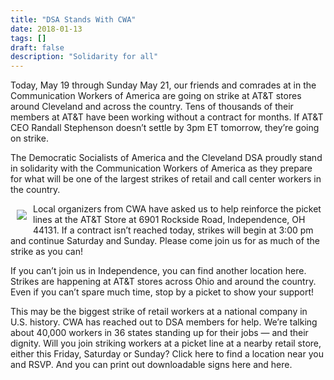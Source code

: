 ```yaml
---
title: "DSA Stands With CWA"
date: 2018-01-13
tags: []
draft: false
description: "Solidarity for all"
---
```


Today, May 19 through Sunday May 21, our friends and comrades at in the Communication Workers of America are going on strike at AT&T stores around Cleveland and across the country. Tens of thousands of their members at AT&T have been working without a contract for months. If AT&T CEO Randall Stephenson doesn’t settle by 3pm ET tomorrow, they’re going on strike.

The Democratic Socialists of America and the Cleveland DSA proudly stand in solidarity with the Communication Workers of America as they prepare for what will be one of the largest strikes of retail and call center workers in the country.

<img style="float:left; padding:10px" src="/img/dsa.jpg"> Local organizers from CWA have asked us to help reinforce the picket lines at the AT&T Store at 6901 Rockside Road, Independence, OH 44131. If a contract isn’t reached today, strikes will begin at 3:00 pm and continue Saturday and Sunday. Please come join us for as much of the strike as you can!

If you can’t join us in Independence, you can find another location here.  Strikes are happening at AT&T stores across Ohio and around the country. Even if you can’t spare much time, stop by a picket to show your support!

This may be the biggest strike of retail workers at a national company in U.S. history. CWA has reached out to DSA members for help. We’re talking about 40,000 workers in 36 states standing up for their jobs — and their dignity. Will you join striking workers at a picket line at a nearby retail store, either this Friday, Saturday or Sunday? Click here to find a location near you and RSVP. And you can print out downloadable signs here and here.

